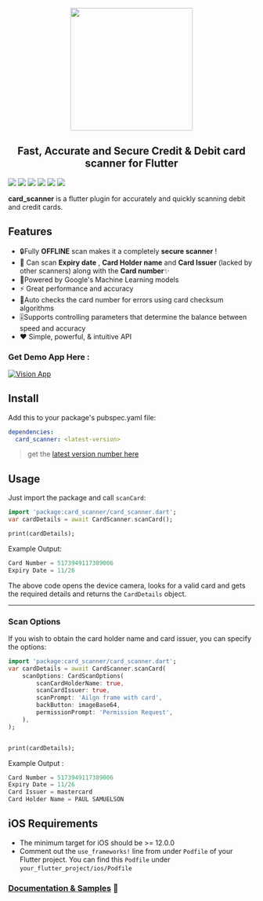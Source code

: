 <p align="center">
  <img src="https://raw.githubusercontent.com/nateshmbhat/card-scanner-flutter/master/.github/logobig.gif?sanitize=true" width="250px">
</p>
<h2 align="center">Fast, Accurate and Secure Credit & Debit card scanner for Flutter </h2>

[![](https://img.shields.io/pub/v/card_scanner)](https://pub.dev/packages/card_scanner)
[![](https://img.shields.io/badge/package-flutter-blue)](https://github.com/nateshmbhat/card-scanner-flutter)
[![](https://img.shields.io/github/license/nateshmbhat/card-scanner-flutter)](https://github.com/nateshmbhat/card-scanner)
[![](https://img.shields.io/github/languages/code-size/nateshmbhat/card-scanner-flutter)](https://github.com/nateshmbhat/card-scanner-flutter)
[![](https://img.shields.io/badge/platform-android%20%26%20ios-bg)](https://github.com/nateshmbhat/card-scanner-flutter)
[![](https://img.shields.io/twitter/url?style=social&url=https%3A%2F%2Fgithub.com%2Fnateshmbhat%2Fcard-scanner-flutter)](https://twitter.com/intent/tweet?text=Wow:&url=https%3A%2F%2Fgithub.com%2Fnateshmbhat%2Fcard-scanner-flutter)

**card_scanner** is a flutter plugin for accurately and quickly scanning debit and credit cards.

## Features

- 🔒Fully **OFFLINE** scan makes it a completely **secure scanner** !
- 🎈 Can scan **Expiry date** , **Card Holder name** and **Card Issuer** (lacked by other scanners) along with the **Card number**✨
- 🔋Powered by Google's Machine Learning models
- ⚡ Great performance and accuracy
- 🧹Auto checks the card number for errors using card checksum algorithms
- 🎚Supports controlling parameters that determine the balance between speed and accuracy
- ❤️ Simple, powerful, & intuitive API


### Get Demo App Here :
[![Vision App](https://raw.githubusercontent.com/wiki/blinkid/blinkid-android/images/playstore.png)](https://play.google.com/store/apps/details?id=com.nateshmbhat.card_scanner_example) 


## Install

Add this to your package's pubspec.yaml file:

```yaml
dependencies:
  card_scanner: <latest-version>
```

> get the [latest version number here](https://pub.dev/packages/card_scanner#-installing-tab-)

## Usage

Just import the package and call `scanCard`:

```dart
import 'package:card_scanner/card_scanner.dart';
var cardDetails = await CardScanner.scanCard();

print(cardDetails);
```

Example Output:

```dart
Card Number = 5173949117389006
Expiry Date = 11/26
```

The above code opens the device camera, looks for a valid card and gets the required details and returns the `CardDetails` object.

---

### Scan Options

If you wish to obtain the card holder name and card issuer, you can specify the options:

```dart
import 'package:card_scanner/card_scanner.dart';
var cardDetails = await CardScanner.scanCard(
    scanOptions: CardScanOptions(
        scanCardHolderName: true,
        scanCardIssuer: true,
        scanPrompt: 'Ailgn frame with card',
        backButton: imageBase64,
        permissionPrompt: 'Permission Request',
    ),
);


print(cardDetails);
```

Example Output :

```dart
Card Number = 5173949117389006
Expiry Date = 11/26
Card Issuer = mastercard
Card Holder Name = PAUL SAMUELSON
```

## iOS Requirements
* The minimum target for iOS should be >= 12.0.0
* Comment out the `use_frameworks!` line from under `Podfile` of your Flutter project. 
You can find this `Podfile` under `your_flutter_project/ios/Podfile`

### [Documentation & Samples](https://pub.dev/documentation/card_scanner/latest/) 📖
